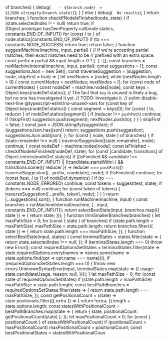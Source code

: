 of branches) {
            debug(`    - ${branch.node} -> ${JSON.stringify(branch.state)}`);
        }
    }
    else {
        debug(`  No results`);
    }
    return branches;
}
function checkIfNodeIsFinished(node, state) {
    if (state.selectedIndex !== null)
        return true;
    if (Object.prototype.hasOwnProperty.call(node.statics, constants.END_OF_INPUT))
        for (const { to } of node.statics[constants.END_OF_INPUT])
            if (to === constants.NODE_SUCCESS)
                return true;
    return false;
}
function suggestMachine(machine, input, partial) {
    // If we're accepting partial matches, then exact matches need to be
    // prefixed with an extra space.
    const prefix = partial && input.length > 0 ? [``] : [];
    const branches = runMachineInternal(machine, input, partial);
    const suggestions = [];
    const suggestionsJson = new Set();
    const traverseSuggestion = (suggestion, node, skipFirst = true) => {
        let nextNodes = [node];
        while (nextNodes.length > 0) {
            const currentNodes = nextNodes;
            nextNodes = [];
            for (const node of currentNodes) {
                const nodeDef = machine.nodes[node];
                const keys = Object.keys(nodeDef.statics);
                // The fact that `key` is unused is likely a bug, but no one has investigated it yet.
                // TODO: Investigate it.
                // eslint-disable-next-line @typescript-eslint/no-unused-vars
                for (const key of Object.keys(nodeDef.statics)) {
                    const segment = keys[0];
                    for (const { to, reducer } of nodeDef.statics[segment]) {
                        if (reducer !== `pushPath`)
                            continue;
                        if (!skipFirst)
                            suggestion.push(segment);
                        nextNodes.push(to);
                    }
                }
            }
            skipFirst = false;
        }
        const json = JSON.stringify(suggestion);
        if (suggestionsJson.has(json))
            return;
        suggestions.push(suggestion);
        suggestionsJson.add(json);
    };
    for (const { node, state } of branches) {
        if (state.remainder !== null) {
            traverseSuggestion([state.remainder], node);
            continue;
        }
        const nodeDef = machine.nodes[node];
        const isFinished = checkIfNodeIsFinished(nodeDef, state);
        for (const [candidate, transitions] of Object.entries(nodeDef.statics))
            if ((isFinished && candidate !== constants.END_OF_INPUT) || (!candidate.startsWith(`-`) && transitions.some(({ reducer }) => reducer === `pushPath`)))
                traverseSuggestion([...prefix, candidate], node);
        if (!isFinished)
            continue;
        for (const [test, { to }] of nodeDef.dynamics) {
            if (to === constants.NODE_ERRORED)
                continue;
            const tokens = suggest(test, state);
            if (tokens === null)
                continue;
            for (const token of tokens) {
                traverseSuggestion([...prefix, token], node);
            }
        }
    }
    return [...suggestions].sort();
}
function runMachine(machine, input) {
    const branches = runMachineInternal(machine, [...input, constants.END_OF_INPUT]);
    return selectBestState(input, branches.map(({ state }) => {
        return state;
    }));
}
function trimSmallerBranches(branches) {
    let maxPathSize = 0;
    for (const { state } of branches)
        if (state.path.length > maxPathSize)
            maxPathSize = state.path.length;
    return branches.filter(({ state }) => {
        return state.path.length === maxPathSize;
    });
}
function selectBestState(input, states) {
    const terminalStates = states.filter(state => {
        return state.selectedIndex !== null;
    });
    if (terminalStates.length === 0)
        throw new Error();
    const requiredOptionsSetStates = terminalStates.filter(state => state.requiredOptions.every(names => names.some(name => state.options.find(opt => opt.name === name))));
    if (requiredOptionsSetStates.length === 0) {
        throw new errors.UnknownSyntaxError(input, terminalStates.map(state => ({
            usage: state.candidateUsage,
            reason: null,
        })));
    }
    let maxPathSize = 0;
    for (const state of requiredOptionsSetStates)
        if (state.path.length > maxPathSize)
            maxPathSize = state.path.length;
    const bestPathBranches = requiredOptionsSetStates.filter(state => {
        return state.path.length === maxPathSize;
    });
    const getPositionalCount = (state) => state.positionals.filter(({ extra }) => {
        return !extra;
    }).length + state.options.length;
    const statesWithPositionalCount = bestPathBranches.map(state => {
        return { state, positionalCount: getPositionalCount(state) };
    });
    let maxPositionalCount = 0;
    for (const { positionalCount } of statesWithPositionalCount)
        if (positionalCount > maxPositionalCount)
            maxPositionalCount = positionalCount;
    const bestPositionalStates = statesWithPositionalCoun